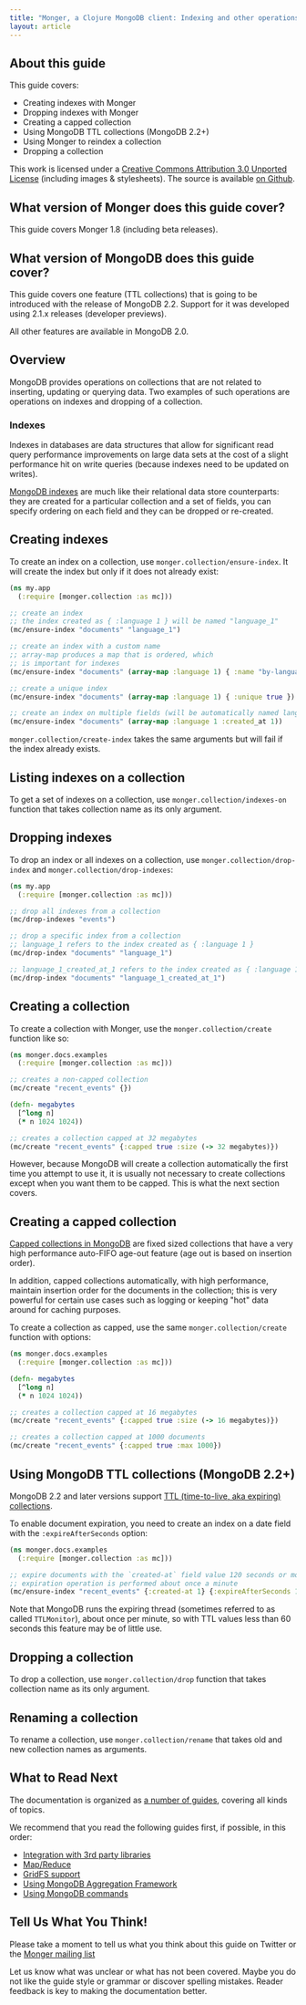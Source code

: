 ```yaml
---
title: "Monger, a Clojure MongoDB client: Indexing and other operations on collections | MongoDB library for Clojure"
layout: article
---
```


## About this guide

This guide covers:

 * Creating indexes with Monger
 * Dropping indexes with Monger
 * Creating a capped collection
 * Using MongoDB TTL collections (MongoDB 2.2+)
 * Using Monger to reindex a collection
 * Dropping a collection


This work is licensed under a <a rel="license" href="http://creativecommons.org/licenses/by/3.0/">Creative Commons Attribution 3.0 Unported License</a> (including images & stylesheets). The source is available [on Github](https://github.com/clojurewerkz/monger.docs).


## What version of Monger does this guide cover?

This guide covers Monger 1.8 (including beta releases).

## What version of MongoDB does this guide cover?

This guide covers one feature (TTL collections) that is going to be introduced with the release of MongoDB 2.2. Support for it was developed using
2.1.x releases (developer previews).

All other features are available in MongoDB 2.0.


## Overview

MongoDB provides operations on collections that are not related to inserting, updating or querying data. Two examples of such operations are
operations on indexes and dropping of a collection.

### Indexes

Indexes in databases are data structures that allow for significant read query performance improvements on large data sets at the cost of
a slight performance hit on write queries (because indexes need to be updated on writes).

[MongoDB indexes](http://www.mongodb.org/display/DOCS/Indexes) are much like their relational data store counterparts: they are created for a particular collection and a set of fields,
you can specify ordering on each field and they can be dropped or re-created.


## Creating indexes

To create an index on a collection, use `monger.collection/ensure-index`. It will create the index but only if it does not already exist:

``` clojure
(ns my.app
  (:require [monger.collection :as mc]))

;; create an index
;; the index created as { :language 1 } will be named "language_1"
(mc/ensure-index "documents" "language_1")

;; create an index with a custom name
;; array-map produces a map that is ordered, which
;; is important for indexes
(mc/ensure-index "documents" (array-map :language 1) { :name "by-language" })

;; create a unique index
(mc/ensure-index "documents" (array-map :language 1) { :unique true })

;; create an index on multiple fields (will be automatically named language_1_created_at_1 by convention)
(mc/ensure-index "documents" (array-map :language 1 :created_at 1))
```

`monger.collection/create-index` takes the same arguments but will fail if the index already exists.


## Listing indexes on a collection

To get a set of indexes on a collection, use `monger.collection/indexes-on` function that takes collection name as its only argument.


## Dropping indexes

To drop an index or all indexes on a collection, use `monger.collection/drop-index` and `monger.collection/drop-indexes`:

``` clojure
(ns my.app
  (:require [monger.collection :as mc]))

;; drop all indexes from a collection
(mc/drop-indexes "events")

;; drop a specific index from a collection
;; language_1 refers to the index created as { :language 1 }
(mc/drop-index "documents" "language_1")

;; language_1_created_at_1 refers to the index created as { :language 1, :created_at 1 }
(mc/drop-index "documents" "language_1_created_at_1")
```


## Creating a collection

To create a collection with Monger, use the `monger.collection/create` function like so:

``` clojure
(ns monger.docs.examples
  (:require [monger.collection :as mc]))

;; creates a non-capped collection
(mc/create "recent_events" {})

(defn- megabytes
  [^long n]
  (* n 1024 1024))

;; creates a collection capped at 32 megabytes
(mc/create "recent_events" {:capped true :size (-> 32 megabytes)})
```

However, because MongoDB will create a collection automatically the
first time you attempt to use it, it is usually not necessary to
create collections except when you want them to be capped. This is
what the next section covers.


## Creating a capped collection

[Capped collections in
MongoDB](http://www.mongodb.org/display/DOCS/Capped+Collections) are
fixed sized collections that have a very high performance auto-FIFO
age-out feature (age out is based on insertion order).

In addition, capped collections automatically, with high performance,
maintain insertion order for the documents in the collection; this is
very powerful for certain use cases such as logging or keeping "hot"
data around for caching purposes.

To create a collection as capped, use the same `monger.collection/create` function with options:

``` clojure
(ns monger.docs.examples
  (:require [monger.collection :as mc]))

(defn- megabytes
  [^long n]
  (* n 1024 1024))

;; creates a collection capped at 16 megabytes
(mc/create "recent_events" {:capped true :size (-> 16 megabytes)})

;; creates a collection capped at 1000 documents
(mc/create "recent_events" {:capped true :max 1000})
```


## Using MongoDB TTL collections (MongoDB 2.2+)

MongoDB 2.2 and later versions support [TTL (time-to-live, aka expiring) collections](http://docs.mongodb.org/manual/tutorial/expire-data/).

To enable document expiration, you need to create an index on a date
field with the `:expireAfterSeconds` option:

``` clojure
(ns monger.docs.examples
  (:require [monger.collection :as mc]))

;; expire documents with the `created-at` field value 120 seconds or more in the past.
;; expiration operation is performed about once a minute
(mc/ensure-index "recent_events" {:created-at 1} {:expireAfterSeconds 120})
```

Note that MongoDB runs the expiring thread (sometimes referred to as
called `TTLMonitor`), about once per minute, so with TTL values less
than 60 seconds this feature may be of little use.


## Dropping a collection

To drop a collection, use `monger.collection/drop` function that takes
collection name as its only argument.


## Renaming a collection

To rename a collection, use `monger.collection/rename` that takes old
and new collection names as arguments.


## What to Read Next

The documentation is organized as [a number of guides](/articles/guides.html), covering all kinds of topics.

We recommend that you read the following guides first, if possible, in this order:

 * [Integration with 3rd party libraries](/articles/integration.html)
 * [Map/Reduce](/articles/mapreduce.html)
 * [GridFS support](/articles/gridfs.html)
 * [Using MongoDB Aggregation Framework](/articles/aggregation.html)
 * [Using MongoDB commands](/articles/commands.html)


## Tell Us What You Think!

Please take a moment to tell us what you think about this guide on Twitter or the [Monger mailing list](https://groups.google.com/forum/#!forum/clojure-mongodb)

Let us know what was unclear or what has not been covered. Maybe you do not like the guide style or grammar or discover spelling mistakes. Reader feedback is key to making the documentation better.
